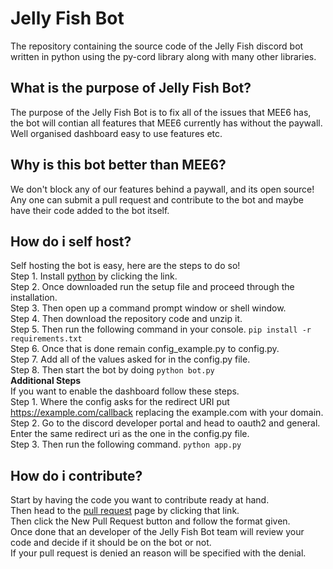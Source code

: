 # Jelly Fish Bot
 The repository containing the source code of the Jelly Fish discord bot written in python using the py-cord library along with many other libraries. 

## What is the purpose of Jelly Fish Bot?
The purpose of the Jelly Fish Bot is to fix all of the issues that MEE6 has, the bot will contian all features that MEE6 currently has without the paywall. Well organised dashboard easy to use features etc.  

## Why is this bot better than MEE6?
We don't block any of our features behind a paywall, and its open source! Any one can submit a pull request and contribute to the bot and maybe have their code added to the bot itself.  

## How do i self host?
Self hosting the bot is easy, here are the steps to do so!  
Step 1. Install [python](https://python.org/) by clicking the link.  
Step 2. Once downloaded run the setup file and proceed through the installation.  
Step 3. Then open up a command prompt window or shell window.  
Step 4. Then download the repository code and unzip it.  
Step 5. Then run the following command in your console. `pip install -r requirements.txt`  
Step 6. Once that is done remain config_example.py to config.py.   
Step 7. Add all of the values asked for in the config.py file.  
Step 8. Then start the bot by doing `python bot.py`  
**Additional Steps**  
If you want to enable the dashboard follow these steps.  
Step 1. Where the config asks for the redirect URI put https://example.com/callback replacing the example.com with your domain.  
Step 2. Go to the discord developer portal and head to oauth2 and general. Enter the same redirect uri as the one in the config.py file.  
Step 3. Then run the following command. `python app.py`  
  
  
## How do i contribute?
Start by having the code you want to contribute ready at hand.  
Then head to the [pull request](https://github.com/JellyFishCo/Jelly-Fish-Bot/pulls) page by clicking that link.  
Then click the New Pull Request button and follow the format given.  
Once done that an developer of the Jelly Fish Bot team will review your code and decide if it should be on the bot or not.  
If your pull request is denied an reason will be specified with the denial.  


